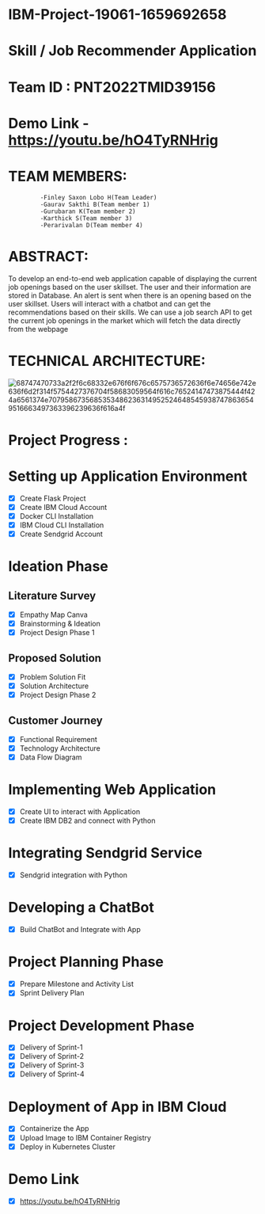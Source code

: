 # IBM-Project-19061-1659692658
# Skill / Job Recommender Application
# Team ID : PNT2022TMID39156    


# Demo Link - https://youtu.be/hO4TyRNHrig
 
# TEAM MEMBERS:
             -Finley Saxon Lobo H(Team Leader)
             -Gaurav Sakthi B(Team member 1)
             -Gurubaran K(Team member 2)
             -Karthick S(Team member 3)
             -Perarivalan D(Team member 4)
             

# ABSTRACT:
To develop an end-to-end web application capable of displaying the current job openings based on the user skillset. The user and their information are stored in Database. An alert is sent when there is an opening based on the user skillset. Users will interact with a chatbot and can get the recommendations based on their skills. We can use a job search API to get the current job openings in the market which will fetch the data directly from the webpage

         
# TECHNICAL ARCHITECTURE:

![68747470733a2f2f6c68332e676f6f676c6575736572636f6e74656e742e636f6d2f314f5754427376704f58683059564f616c76524147473875444f424a6561374e70795867356853534862363149525246485459387478636549516663497363396239636f616a4f](https://user-images.githubusercontent.com/68457139/200158756-18ba77bd-639e-4562-958c-ead251c996b5.png)



# Project Progress :
 # Setting up Application Environment

- [x] Create Flask Project
- [x] Create IBM Cloud Account
- [x] Docker CLI Installation
- [x] IBM Cloud CLI Installation
- [x] Create Sendgrid Account

 # Ideation Phase

 ## Literature Survey
 - [x] Empathy Map Canva
 - [x] Brainstorming & Ideation
 - [x] Project Design Phase 1

## Proposed Solution
- [x] Problem Solution Fit
- [x] Solution Architecture
- [x] Project Design Phase 2

 ## Customer Journey
 - [x] Functional Requirement
 - [x] Technology Architecture
 - [x] Data Flow Diagram
 # Implementing Web Application

 - [x] Create UI to interact with Application
 - [x] Create IBM DB2 and connect with Python
 # Integrating Sendgrid Service

-  [x] Sendgrid integration with Python
# Developing a ChatBot

-  [x] Build ChatBot and Integrate with App
 # Project Planning Phase

-  [x] Prepare Milestone and Activity List
 - [x] Sprint Delivery Plan
 # Project Development Phase

 - [x] Delivery of Sprint-1
 - [x] Delivery of Sprint-2
 - [x] Delivery of Sprint-3
 - [x] Delivery of Sprint-4
 # Deployment of App in IBM Cloud

 - [x] Containerize the App
 - [x] Upload Image to IBM Container Registry
 - [x] Deploy in Kubernetes Cluster
 # Demo Link
 
 - [x] https://youtu.be/hO4TyRNHrig
  

 
